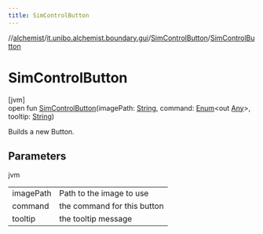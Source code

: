 ```yaml
---
title: SimControlButton
---
```

//[alchemist](../../../index.html)/[it.unibo.alchemist.boundary.gui](../index.html)/[SimControlButton](index.html)/[SimControlButton](-sim-control-button.html)



# SimControlButton



[jvm]\
open fun [SimControlButton](-sim-control-button.html)(imagePath: [String](https://docs.oracle.com/javase/8/docs/api/java/lang/String.html), command: [Enum](https://docs.oracle.com/javase/8/docs/api/java/lang/Enum.html)<out [Any](https://kotlinlang.org/api/latest/jvm/stdlib/kotlin/-any/index.html)>, tooltip: [String](https://docs.oracle.com/javase/8/docs/api/java/lang/String.html))



Builds a new Button.



## Parameters


jvm

| | |
|---|---|
| imagePath | Path to the image to use |
| command | the command for this button |
| tooltip | the tooltip message |




